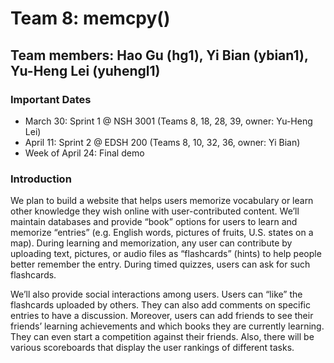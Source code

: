 # Team 8: memcpy()
## Team members: Hao Gu (hg1), Yi Bian (ybian1), Yu-Heng Lei (yuhengl1)

### Important Dates
- March 30: Sprint 1 @ NSH 3001 (Teams 8, 18, 28, 39, owner: Yu-Heng Lei)
- April 11: Sprint 2 @ EDSH 200 (Teams 8, 10, 32, 36, owner: Yi Bian)
- Week of April 24: Final demo

### Introduction
We plan to build a website that helps users memorize vocabulary or learn other knowledge they wish online with user-contributed content. We’ll maintain databases and provide “book” options for users to learn and memorize “entries” (e.g. English words, pictures of fruits, U.S. states on a map). During learning and memorization, any user can contribute by uploading text, pictures, or audio files as “flashcards” (hints) to help people better remember the entry. During timed quizzes, users can ask for such flashcards.
 
We’ll also provide social interactions among users. Users can “like” the flashcards uploaded by others. They can also add comments on specific entries to have a discussion. Moreover, users can add friends to see their friends’ learning achievements and which books they are currently learning. They can even start a competition against their friends. Also, there will be various scoreboards that display the user rankings of different tasks.
